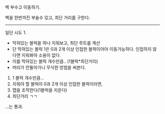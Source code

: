 벽 부수고 이동하기.

벽을 한번까진 부술수 있고, 최단 거리를 구한다.

----
일단 시도 1.

* 막혀있는 블럭을 하나 지워보고, 최단 루트를 계산
* 단 막혀있는 블럭 1은 0과 2개 이상 인접한 블럭이어야 이동가능하다. 인접하지 않다면 지워봐야 소용이 없다.
* 이를 막혀있는 블럭 개수만큼.. (1블럭*최단거리)
* 머리가 안돌아가니 무식한 방법을 써본다.

1. 1 블럭 개수만큼...
2. 지워야 할 블럭이 0과 2개 이상 인접한 블럭이라면,
3. 맵을 조작한다(1블럭을 지운다)
4. 최단거리 ㄱㄱ

...는 통과. 




